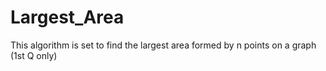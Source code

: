 # Largest_Area
This algorithm is set to find the largest area formed by n points on a graph (1st Q only) 
